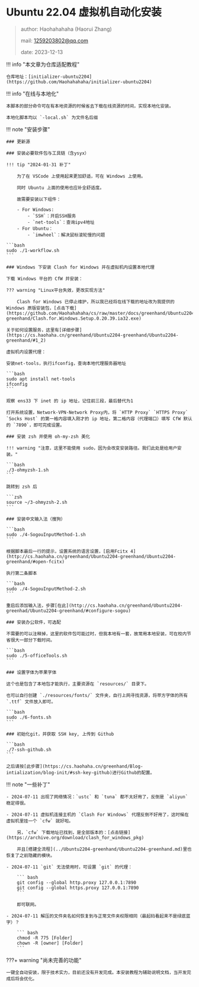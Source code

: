 # Ubuntu 22.04 虚拟机自动化安装

> author: Haohahahaha (Haorui Zhang)
>
> mail: 1259203802@qq.com
>
> date: 2023-12-13

!!! info "本文章为仓库适配教程"

	仓库地址：[initializer-ubuntu2204](https://github.com/Haohahahaha/initializer-ubuntu2204)

!!! info "在线与本地化"

	本脚本的部分命令可在有本地资源的时候省去下载在线资源的时间，实现本地化安装。

	本地化脚本均以 `-local.sh` 为文件名后缀

!!! note "安装步骤"

	### 更新源

	### 安装必要软件包与工具链（含ysyx）

	!!! tip "2024-01-31 补丁"

		为了在 VSCode 上使用起来更加舒适，可在 Windows 上使用。

		同时 Ubuntu 上面的使用也应补全舒适度。

		故需要安装以下组件：

		- For Windows: 
			- `SSH`：开启SSH服务
			- `net-tools`：查询ipv4地址
		- For Ubuntu：
		    - `imwheel`：解决鼠标滚轮慢的问题

	```bash 
	sudo ./1-workflow.sh
	```

	### Windows 下安装 Clash for Windows 并在虚拟机内设置本地代理

	下载 Windows 平台的 CfW 并安装：

	??? warning "Linux平台失效，更改实现方法"

		Clash for Windows 已停止维护，所以我已经将在线下载的地址改为我提供的 Windows 原版安装包，[点击下载](https://github.com/Haohahahaha/cs/raw/master/docs/greenhand/Ubuntu2204-greenhand/Clash.for.Windows.Setup.0.20.39.ia32.exe)

	关于如何设置服务，这里有[详细步骤](https://cs.haohaha.cn/greenhand/Ubuntu2204-greenhand/Ubuntu2204-greenhand/#1_2)

	虚拟机内设置代理：

	安装net-tools，执行ifconfig，查询本地代理服务器地址
	
	```bash
	sudo apt install net-tools
	ifconfig
	```

	观察 ens33 下 inet 的 ip 地址，记住前三段，最后替代为1

	打开系统设置，Network-VPN-Network Proxy内，将 `HTTP Proxy` `HTTPS Proxy` `Socks Host` 的第一格内容填入刚才的 ip 地址，第二格内容（代理端口）填写 CfW 默认的 `7890`，即可完成设置。

	### 安装 zsh 并使用 oh-my-zsh 美化

	!!! warning "注意，这里不能使用 sudo，因为会改变安装路径。我们此处是给用户安装。"

	```bash
	./3-ohmyzsh-1.sh
	```

	跳转到 zsh 后
	
	```zsh
	source ~/3-ohmyzsh-2.sh
	```

	### 安装中文输入法（搜狗）
	
	```bash
	sudo ./4-SogouInputMethod-1.sh
	```

	根据脚本最后一行的提示，设置系统的语言设置，[启用Fcitx 4](http://cs.haohaha.cn/greenhand/Ubuntu2204-greenhand/Ubuntu2204-greenhand/#open-fcitx)
	
	执行第二条脚本

	```bash
	sudo ./4-SogouInputMethod-2.sh
	```

	重启后添加输入法，步骤[在此](http://cs.haohaha.cn/greenhand/Ubuntu2204-greenhad/Ubuntu2204-greenhand/#configure-sogou)

	### 安装办公软件，可选配

	不需要的可以注释掉，这里的软件包可能过时，但我本地有一套，故常用本地安装，可在校内节省很大一部分下载时间。

	```bash
	sudo ./5-officeTools.sh
	```

	### 设置字体为苹果字体

	这个也是包含了本地包才能执行，主要资源在 `resources/` 目录下。

	也可以自行创建 `./resources/fonts/` 文件夹，自行上网寻找资源，将苹方字体的所有 `.ttf` 文件放入即可。

	```bash
	sudo ./6-fonts.sh
	```

	### 初始化git，并获取 SSH key, 上传到 Github

	```bash
	./7-ssh-github.sh
	```

	之后请按[此步骤](https://cs.haohaha.cn/greenhand/Blog-intialization/blog-init/#ssh-key-github)进行Github的配置。

!!! note "一些补丁"

	- 2024-07-11 出现了网络情况：`ustc` 和 `tuna` 都不太好用了，反倒是 `aliyun` 稳定得很。

	- 2024-07-11 虚拟机连接主机的 `Clash For Windows` 代理反倒不好用了，这时候在虚拟机里挂一个 `cfw` 就好啦。

		另，`cfw` 下载地址已找到，是全部版本的：[点击链接](https://archive.org/download/clash_for_windows_pkg)

		并且[搭建全流程](../Ubuntu2204-greenhand/Ubuntu2204-greenhand.md)里也恢复了之前隐藏的模块。

	- 2024-07-11 `git` 无法使用时，可设置 `git` 的代理：

		``` bash
		git config --global http.proxy 127.0.0.1:7890
		git config --global https.proxy 127.0.0.1:7890
		```

		即可联网。

	- 2024-07-11 解压的文件夹名如何恢复到与正常文件夹权限相同（最起码看起来不是绿底蓝字）？

		``` bash
		chmod -R 775 [Folder]
		chown -R [owner] [Folder]
		```

	

???+ warning "尚未完善的功能"

	一键全自动安装，限于技术实力，目前还没有开发完成。本安装教程为辅助说明文档，当开发完成后将会优化。

